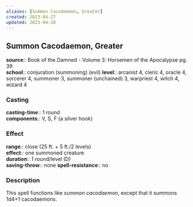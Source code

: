 ```yaml
---
aliases: [Summon Cacodaemon, Greater]
created: 2023-04-27
updated: 2023-04-28
---
```


## Summon Cacodaemon, Greater

**source**:: Book of the Damned - Volume 3: Horsemen of the Apocalypse pg. 39  
**school**:: conjuration (summoning) (evil)
**level**:: arcanist 4, cleric 4, oracle 4, sorcerer 4, summoner 3, summoner (unchained) 3, warpriest 4, witch 4, wizard 4

### Casting

**casting-time**:: 1 round  
**components**:: V, S, F (a silver hook)

### Effect

**range**:: close (25 ft. + 5 ft./2 levels)  
**effect**:: one summoned creature  
**duration**:: 1 round/level (D)  
**saving-throw**:: none
**spell-resistance**:: no

### Description

This spell functions like *summon cacodaemon*, except that it summons 1d4+1 cacodaemons.
